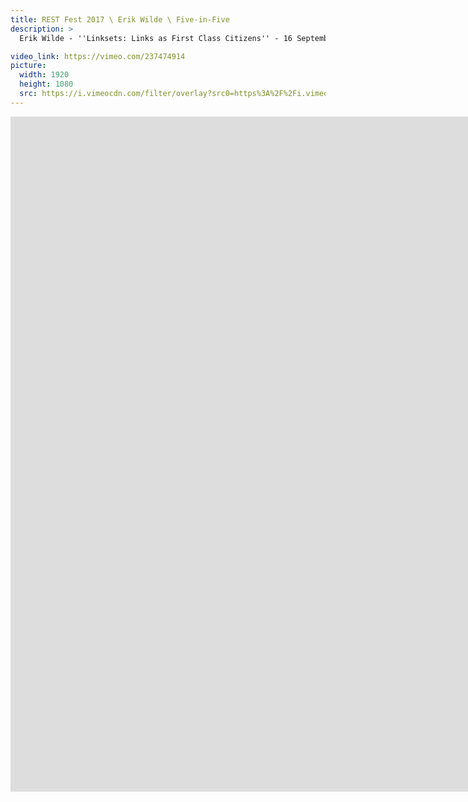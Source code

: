 ```yaml
---
title: REST Fest 2017 \ Erik Wilde \ Five-in-Five
description: >
  Erik Wilde - ''Linksets: Links as First Class Citizens'' - 16 September 2017

video_link: https://vimeo.com/237474914
picture:
  width: 1920
  height: 1080
  src: https://i.vimeocdn.com/filter/overlay?src0=https%3A%2F%2Fi.vimeocdn.com%2Fvideo%2F659928891_1920x1080.jpg&src1=http%3A%2F%2Ff.vimeocdn.com%2Fp%2Fimages%2Fcrawler_play.png
---
```

<iframe src="https://player.vimeo.com/video/237474914?title=0&byline=0&portrait=0&badge=0&autopause=0&player_id=0" width="1920" height="1080" frameborder="0" title="REST Fest 2017 \ Erik Wilde \ Five-in-Five" webkitallowfullscreen mozallowfullscreen allowfullscreen></iframe>